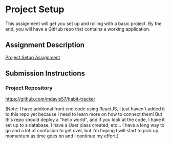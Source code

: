 # Project Setup
This assignment will get you set up and rolling with a basic project. By the end, you will have a GitHub repo that contains a working application.

## Assignment Description
[Project Setup Assignment](https://education.launchcode.org/liftoff/assignments/project-setup/)

## Submission Instructions

### Project Repository
https://github.com/mdavis57/habit-tracker

(Note: I have additonal front end code using ReactJS, I just haven't added it to this repo yet because I need to learn more on how to connect them! But this repo should deploy a "hello world", and if you look at the code, I have it set up to a database, I have a User class created, etc... I have a long way to go and a lot of confusion to get over, but i'm hoping I will start to pick up momentum as time goes on and I continue my effort.)
